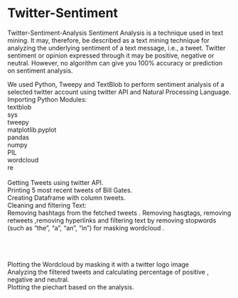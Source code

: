 # Twitter-Sentiment
Twitter-Sentiment-Analysis
Sentiment Analysis is a technique used in text mining. It may, therefore, be described as a text mining technique for analyzing the underlying sentiment of a text message, i.e., a tweet. Twitter sentiment or opinion expressed through it may be positive, negative or neutral. However, no algorithm can give you 100% accuracy or prediction on sentiment analysis.
<p>
We used Python, Tweepy and TextBlob to perform sentiment analysis of a selected twitter account using  twitter API and Natural Processing Language. 
<br> Importing  Python Modules:
<br>textblob 
<br>sys 
<br>tweepy 
<br>matplotlib.pyplot 
<br>pandas 
<br>numpy 
<br>PIL 
<br>wordcloud 
<br>re 
<br>
<br>Getting Tweets using twitter API.
<br>Printing 5 most recent tweets of Bill Gates.
<br>Creating Dataframe with column tweets.
<br>Cleaning and filtering Text:
 <br>Removing hashtags from the fetched tweets . Removing hasgtags, removing retweets    ,removing hyperlinks and filtering text by removing stopwords  (such as “the”, “a”, “an”, “in”) for masking wordcloud .  

<br><br>
<br> Plotting the Wordcloud by masking it with a twitter logo image
<br>Analyzing the filtered tweets and calculating percentage of positive , negative and neutral.
<br>Plotting the piechart based on the analysis.
</p>
